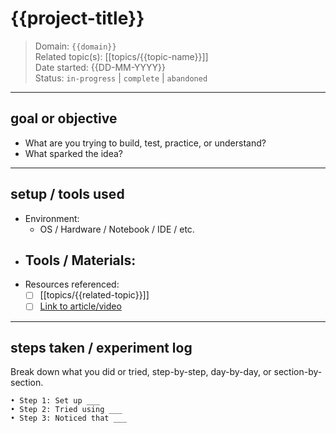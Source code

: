 # {{project-title}}

> Domain: `{{domain}}`  
> Related topic(s): [[topics/{{topic-name}}]]  
> Date started: {{DD-MM-YYYY}}  
> Status: `in-progress` | `complete` | `abandoned`

---

## goal or objective
- What are you trying to build, test, practice, or understand?
- What sparked the idea?

---

## setup / tools used
- Environment:  
  - OS / Hardware / Notebook / IDE / etc.
- Tools / Materials:
  - 
- Resources referenced:
  - [ ] [[topics/{{related-topic}}]]
  - [ ] [Link to article/video](https://example.com)

---

## steps taken / experiment log
Break down what you did or tried, step-by-step, day-by-day, or section-by-section.

```text
• Step 1: Set up ___
• Step 2: Tried using ___
• Step 3: Noticed that ___
